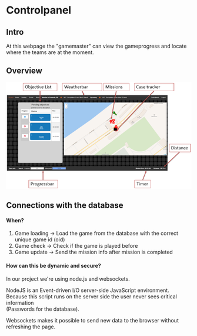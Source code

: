 # Controlpanel

## Intro

At this webpage the "gamemaster" can view the gameprogress and locate where the teams are at the moment.

## Overview

![](/assets/cp_overview.png)

## Connections with the database

#### When?

1. Game loading  -&gt; Load the game from the database with the correct unique game id \(oid\)
2. Game check    -&gt; Check if the game is played before
3. Game update  -&gt; Send the mission info after mission is completed

#### How can this be dynamic and secure?

In our project we're using node.js and websockets.

NodeJS is an  Event-driven I/O server-side JavaScript environment.  
Because this script runs on the server side the user never sees critical information   
\(Passwords for the database\).

Websockets makes it possible to send new data to the browser without refreshing the page.

